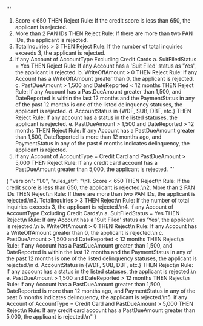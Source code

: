 '''
1. Score < 650 THEN Reject
    Rule: If the credit score is less than 650, the applicant is rejected.
2. More than 2 PAN IDs THEN Reject
    Rule: If there are more than two PAN IDs, the applicant is rejected.
3. TotalInquiries > 3 THEN Reject
    Rule: If the number of total inquiries exceeds 3, the applicant is rejected.
4. if any Account of AccountType Excluding Credit Cards
    a. SuitFiledStatus = Yes THEN Reject
    Rule: If any Account has a 'Suit Filed' status as 'Yes', the applicant is rejected.
    b. WriteOffAmount > 0 THEN Reject
    Rule: If any Account has a WriteOffAmount greater than 0, the applicant is rejected.
    c. PastDueAmount > 1,500 and DateReported < 12 months THEN Reject
    Rule: If any Account has a PastDueAmount greater than 1,500, and DateReported is within the last 12 months and the PaymentStatus in any of the past 12 months is one of the listed delinquency statuses, the applicant is rejected.
    d. AccountStatus in {WDF, SUB, DBT, etc.} THEN Reject
    Rule: If any account has a status in the listed statuses, the applicant is rejected.
    e. PastDueAmount > 1,500 and DateReported > 12 months THEN Reject
    Rule: If any Account has a PastDueAmount greater than 1,500, DateReported is more than 12 months ago, and PaymentStatus in any of the past 6 months indicates delinquency, the applicant is rejected.
5. if any Account of AccountType = Credit Card  and PastDueAmount > 5,000 THEN Reject
    Rule: If any credit card account has a PastDueAmount greater than 5,000, the applicant is rejected.
'''

{
  "version": "1.0",
  "rules_str": "\n1. Score < 650 THEN Reject\n    Rule: If the credit score is less than 650, the applicant is rejected.\n2. More than 2 PAN IDs THEN Reject\n    Rule: If there are more than two PAN IDs, the applicant is rejected.\n3. TotalInquiries > 3 THEN Reject\n    Rule: If the number of total inquiries exceeds 3, the applicant is rejected.\n4. if any Account of AccountType Excluding Credit Cards\n    a. SuitFiledStatus = Yes THEN Reject\n    Rule: If any Account has a 'Suit Filed' status as 'Yes', the applicant is rejected.\n    b. WriteOffAmount > 0 THEN Reject\n    Rule: If any Account has a WriteOffAmount greater than 0, the applicant is rejected.\n    c. PastDueAmount > 1,500 and DateReported < 12 months THEN Reject\n    Rule: If any Account has a PastDueAmount greater than 1,500, and DateReported is within the last 12 months and the PaymentStatus in any of the past 12 months is one of the listed delinquency statuses, the applicant is rejected.\n    d. AccountStatus in {WDF, SUB, DBT, etc.} THEN Reject\n    Rule: If any account has a status in the listed statuses, the applicant is rejected.\n    e. PastDueAmount > 1,500 and DateReported > 12 months THEN Reject\n    Rule: If any Account has a PastDueAmount greater than 1,500, DateReported is more than 12 months ago, and PaymentStatus in any of the past 6 months indicates delinquency, the applicant is rejected.\n5. if any Account of AccountType = Credit Card  and PastDueAmount > 5,000 THEN Reject\n    Rule: If any credit card account has a PastDueAmount greater than 5,000, the applicant is rejected.\n"
}
